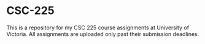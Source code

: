 # CSC-225
This is a repository for my CSC 225 course assignments at University of Victoria. All assignments are uploaded only past their submission deadlines.  
